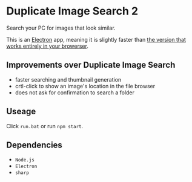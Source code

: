 # Duplicate Image Search 2
Search your PC for images that look similar.

This is an [Electron](https://www.electronjs.org/docs/latest/tutorial/tutorial-prerequisites) app, meaning it is slightly faster than [the version that works entirely in your browerser](https://github.com/joe1817/Duplicate-Image-Search).

## Improvements over Duplicate Image Search
- faster searching and thumbnail generation
- crtl-click to show an image's location in the file browser
- does not ask for confirmation to search a folder

## Useage
Click `run.bat` or run `npm start`.

## Dependencies
- `Node.js`
- `Electron`
- `sharp`